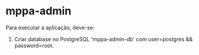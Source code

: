 # mppa-admin

Para executar a aplicação, deve-se:

1. Criar database no PostgreSQL 'mppa-admin-db' com user=postgres && password=root.

